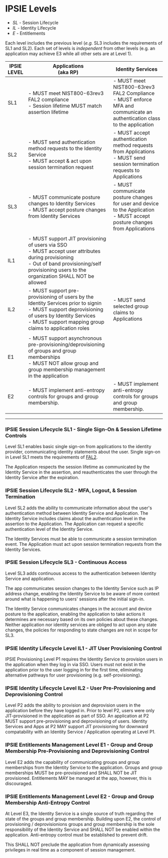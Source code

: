 # IPSIE Levels

- *SL* - Session Lifecycle
- *IL* - Identity Lifecycle
- *E* - Entitlements

Each level includes the previous level (_e.g._ SL3 includes the requirements of SL1 and SL2). Each set of levels is _independent_ from other levels (e.g. an application may achieve E3 while all other sets are at Level 1).

| IPSIE<br>LEVEL|   Applications<br>(aka RP)                                                 |  Identity Services                                                                                             |
|---------------|----------------------------------------------------------------------------|----------------------------------------------------------------------------------------------------------------|
| SL1           |   - MUST meet NIST800-63rev3 FAL2 compliance <br>- Session lifetime MUST match assertion lifetime | - MUST meet NIST800-63rev3 FAL2 Compliance <br> - MUST enforce MFA and communicate an authentication class to the application |
| SL2           |  - MUST send authentication method requests to the Identity Service <br> - MUST accept & act upon session termination request| - MUST accept authentication method requests from Applications <br> - MUST send session termination requests to Applications |
| SL3           |  - MUST communicate posture changes to Identity Services<br> - MUST accept posture changes from Identity Services | - MUST communicate posture changes for user and device to the Application <br> - MUST accept posture changes from Applications |
||||
| IL1           |  - MUST support JIT provisioning of users via SSO <br> - MUST accept user attributes during provisioning <br> - Out of band provisioning/self provisioning users to the organization SHALL NOT be allowed | |
| IL2           |  - MUST support pre-provisioning of users by the Identity Services prior to signin<br> - MUST support deprovisioning of users by Identity Services <br> - MUST support mapping group claims to application roles | - MUST send selected group claims to Applications |
||||
| E1            | - MUST support asynchronous pre-provisioning/deprovisioning of groups and group memberships <br> - MUST NOT allow group and group membership management in the application | |
| E2            | - MUST implement anti-entropy controls for groups and group membership.    | - MUST implement anti-entropy controls for groups and group membership.          |

-----
### IPSIE Session Lifecycle SL1 - Single Sign-On & Session Lifetime Controls

Level SL1 enables basic single sign-on from applications to the identity provider, communicating identity statements about the user. Single sign-on in Level SL1 meets the requirements of [FAL2](https://pages.nist.gov/800-63-4/sp800-63c/fal/).

The Application respects the session lifetime as communicated by the Identity Service in the assertion, and reauthenticates the user through the Identity Service after the expiration.

### IPSIE Session Lifecycle SL2 - MFA, Logout, & Session Termination
Level SL2 adds the ability to communicate information about the user's authentication method between Identity Service and Application. The Identity Service includes claims about the authentication level in the assertion to the Application. The Application can request a specific authentication level of the Identity Service.

The Identity Services must be able to communicate a session termination event.  The Application must act upon session termination requests from the Identity Services.

### IPSIE Session Lifecycle SL3 - Continuous Access

Level SL3 adds continuous access to the authentication between Identity Service and application.

The app communicates session changes to the Identity Service such as IP address change, enabling the Identity Service to be aware of more context around what is happening to users' sessions after the initial sign-in.

The Identity Service communicates changes in the account and device posture to the application, enabling the application to take actions it determines are necessary based on its own policies about these changes.  Neither application nor identity services are obliged to act upon any state changes, the policies for responding to state changes are not in scope for SL3.

### IPSIE Identity Lifecycle Level IL1 - JIT User Provisioning Control

IPSIE Provisioning Level P1 requires the Identity Service to provision users in the application when they log in via SSO. Users must not exist in the application prior to the user logging in for the first time, eliminating alternative pathways for user provisioning (e.g. self-provisioning).

### IPSIE Identity Lifecycle Level IL2 - User Pre-Provisioning and Deprovisioning Control 

Level P2 adds the ability to provision and deprovision users in the application before they have logged in. Prior to level P2, users were only JIT-provisioned in the application as part of SSO. An application at P2 MUST support pre-provisioning and deprovisioning of users.  Identity Services and Apps at P2 MAY support JIT provisioning for downward compatability with an Identity Service / Application operating at Level P1.

### IPSIE Entitlements Management Level E1 - Group and Group Membership Pre-Provisioning and Deprovisioning Control

Level E2 adds the capability of communicating groups and group memberships from the Identity Service to the application.  Groups and group memberships MUST be pre-provisioned and SHALL NOT be JIT provisioned.  Entitlements MAY be managed at the app, however, this is discouraged.  

### IPSIE Entitlements Management Level E2 - Group and Group Membership Anti-Entropy Control 

At Level E3, the Identity Service is a single source of truth regarding the state of the groups and group membership.  Building upon E2, the control of provisioning / deprovisionions groups and group membership is the sole responsibility of the Identity Service and SHALL NOT be enabled within the application. Anti-entropy control must be established to prevent drift. 

This SHALL NOT preclude the application from dynamically assessing privileges in real time as a component of session management.



